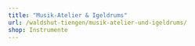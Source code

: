 ```yaml
---
title: "Musik-Atelier & Igeldrums"
url: /waldshut-tiengen/musik-atelier-und-igeldrums/
shop: Instrumente
---
```

